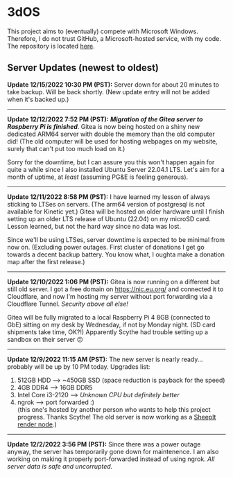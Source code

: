 # 3dOS
This project aims to (eventually) compete with Microsoft Windows. Therefore, I do not trust GitHub, a Microsoft-hosted service, with my code. The repository is located [here](https://gitea.hdg57.eu.org/HackerDaGreat57/3dOS).

## Server Updates (newest to oldest)
**Update 12/15/2022 10:30 PM (PST):** Server down for about 20 minutes to take backup. Will be back shortly. (New update entry will not be added when it's backed up.)

-----

**Update 12/12/2022 7:52 PM (PST):** ***Migration of the Gitea server to Raspberry Pi is finished***. Gitea is now being hosted on a shiny new dedicated ARM64 server with double the memory than the old computer did! (The old computer will be used for hosting webpages on my website, surely that can't put too much load on it.)

Sorry for the downtime, but I can assure you this won't happen again for quite a while since I also installed Ubuntu Server 22.04.1 LTS. Let's aim for a month of uptime, at *least* (assuming PG&E is feeling generous).

-----

**Update 12/11/2022 8:58 PM (PST):** I have learned my lesson of always sticking to LTSes on servers. (The arm64 version of postgresql is not available for Kinetic yet.) Gitea will be hosted on older hardware until I finish setting up an older LTS release of Ubuntu (22.04) on my microSD card. Lesson learned, but not the hard way since no data was lost.

Since we'll be using LTSes, server downtime is expected to be minimal from now on. (Excluding power outages. First cluster of donations I get go towards a decent backup battery. You know what, I oughta make a donation map after the first release.)

-----

**Update 12/10/2022 1:06 PM (PST):** Gitea is now running on a different but still old server. I got a free domain on https://nic.eu.org/ and connected it to Cloudflare, and now I'm hosting my server without port forwarding via a Cloudflare Tunnel. *Security above all else!*

Gitea will be fully migrated to a local Raspberry Pi 4 8GB (connected to GbE) sitting on my desk by Wednesday, if not by Monday night. (SD card shipments take time, OK?!) Apparently Scythe had trouble setting up a sandbox on their server 😕

-----

**Update 12/9/2022 11:15 AM (PST):** The new server is nearly ready... probably will be up by 10 PM today. Upgrades list:  
1. 512GB HDD --> ~450GB SSD (space reduction is payback for the speed)  
2. 4GB DDR4 --> 16GB DDR5  
3. Intel Core i3-2120 --> *Unknown CPU but definitely better*  
4. ngrok --> port forwarded :)  
(this one's hosted by another person who wants to help this project progress. Thanks Scythe! The old server is now working as a [SheepIt render node](https://www.sheepit-renderfarm.com/user/HackerDaGreat57/profile).)

-----

**Update 12/2/2022 3:56 PM (PST):** Since there was a power outage anyway, the server has temporarily gone down for maintenence. I am also working on making it properly port-forwarded instead of using ngrok. *All server data is safe and uncorrupted.*
